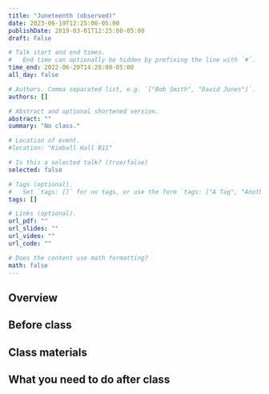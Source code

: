 ```yaml
---
title: "Juneteenth (observed)"
date: 2023-06-19T12:25:00-05:00
publishDate: 2019-03-01T12:25:00-05:00
draft: False

# Talk start and end times.
#   End time can optionally be hidden by prefixing the line with `#`.
time_end: 2022-06-20T14:20:00-05:00
all_day: false

# Authors. Comma separated list, e.g. `["Bob Smith", "David Jones"]`.
authors: []

# Abstract and optional shortened version.
abstract: ""
summary: "No class."

# Location of event.
#location: "Kimball Hall B11"

# Is this a selected talk? (true/false)
selected: false

# Tags (optional).
#   Set `tags: []` for no tags, or use the form `tags: ["A Tag", "Another Tag"]` for one or more tags.
tags: []

# Links (optional).
url_pdf: ""
url_slides: ""
url_video: ""
url_code: ""

# Does the content use math formatting?
math: false
---
```




## Overview


## Before class


## Class materials


## What you need to do after class
